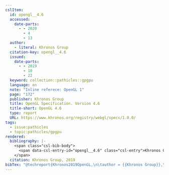 ```yaml
---
cslItem:
  id: opengl__4.6
  accessed:
    date-parts:
      - - 2020
        - 4
        - 13
  author:
    - literal: Khronos Group
  citation-key: opengl__4.6
  issued:
    date-parts:
      - - 2019
        - 10
        - 22
  keyword: collection::pathicles::gpgpu
  language: en
  note: "Inline referece: OpenGL 1"
  page: "172"
  publisher: Khronos Group
  title: OpenGL Specification. Version 4.6
  title-short: OpenGL 4.6
  type: report
  URL: https://www.khronos.org/registry/webgl/specs/1.0.0/
tags:
  - issue:pathicles
  - topic:pathicles/gpgpu
rendered:
  bibliography: |-
    <span class="csl-bib-body">
      <span data-csl-entry-id="opengl__4.6" class="csl-entry">Khronos Group. 2019. <i>OpenGL Specification. Version 4.6</i> (p. 172). Khronos Group. <a href='https://www.khronos.org/registry/webgl/specs/1.0.0/'>https://www.khronos.org/registry/webgl/specs/1.0.0/</a></span>
    </span>
  citation: Khronos Group, 2019
bibTex: "@techreport{Khronos2019OpenGL,\n\tauthor = {{Khronos Group}},\n\tyear = {2019},\n\tmonth = {oct 22},\n\tnote = {Inline referece: OpenGL 1},\n\tpages = {172},\n\tinstitution = {Khronos Group},\n\ttitle = {OpenGL {Specification}. {Version} 4.6},\n}\n\n"
---
```

